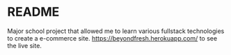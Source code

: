 # README

Major school project that allowed me to learn various fullstack technologies to create a e-commerce site.
https://beyondfresh.herokuapp.com/ to see the live site.

